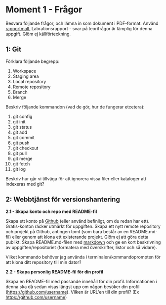 # Moment 1 - Frågor
Besvara följande frågor, och lämna in som dokument i PDF-format.
Använd [rapportmall.](https://matdah.github.io/rapportmall/) Labrationsrapport - svar på teorifrågor är lämplig för denna uppgift. Glöm ej källförteckning.

## 1: Git
Förklara följande begrepp:
1. Workspace
2. Staging area
3. Local repository
4. Remote repository
5. Branch
6. Merge

Beskriv följande kommandon (vad de gör, hur de fungerar etcetera):

1. git config
2. git init
3. git status
4. git add 
5. git commit
6. git push
7. git checkout
8. git pull
9. git merge
10. git fetch
11. git log

Beskriv hur går vi tillväga för att ignorera vissa filer eller kataloger att indexeras med git? 

## 2: Webbtjänst för versionshantering

**2.1 - Skapa konto och repo med README-fil**

Skapa ett konto på [Github](https://github.com/) (eller använd befinligt, om du redan har ett).
Gratis-konton räcker utmärkt för uppgiften.
Skapa ett nytt remote repository och projekt på Github, antingen tomt (som bara består av en README.md-fil) eller genom att klona ett existerande projekt. Glöm ej att göra detta publikt.
Skapa README.md-filen med [markdown](https://github.com/adam-p/markdown-here/wiki/Markdown-Cheatsheet) och ge en kort beskrivning av uppgiften/repositoriet (formatera med överskrifter, listor och så vidare).

Vilket kommando behöver jag använda i terminalen/kommandoprompten för att klona ditt repository till min dator?

**2.2 - Skapa personlig README-fil för din profil**

Skapa en README-fil med passande innehåll för din profil. Informationen i denna ska då sedan visas längst upp om någon besöker din profil (https://github.com/username).
Vilken är URL'en till din profil? (Ex https://github.com/username)
